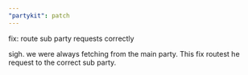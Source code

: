 ```yaml
---
"partykit": patch
---
```


fix: route sub party requests correctly

sigh. we were always fetching from the main party. This fix routest he request to the correct sub party.
